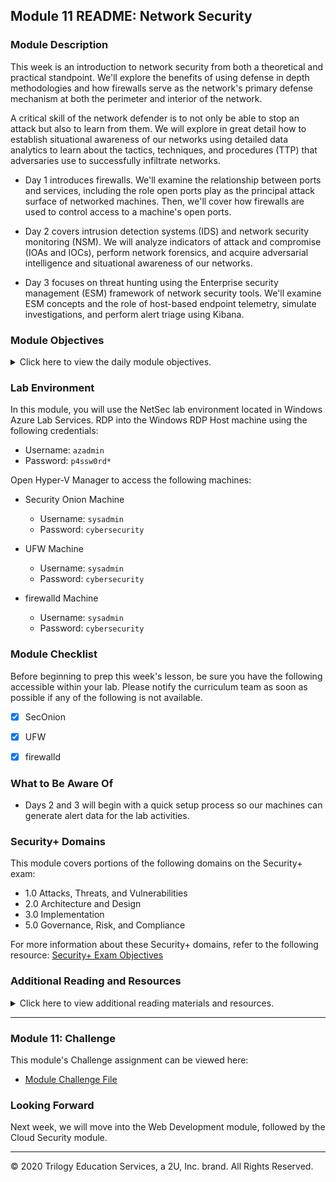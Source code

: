 
## Module 11 README: Network Security

### Module Description

This week is an introduction to network security from both a theoretical and practical standpoint. We'll explore the benefits of using defense in depth methodologies and how firewalls serve as the network's primary defense mechanism at both the perimeter and interior of the network.

A critical skill of the network defender is to not only be able to stop an attack but also to learn from them. We will explore in great detail how to establish situational awareness of our networks using detailed data analytics to learn about the tactics, techniques, and procedures (TTP) that adversaries use to successfully infiltrate networks.

- Day 1 introduces firewalls. We'll examine the relationship between ports and services, including the role open ports play as the principal attack surface of networked machines. Then, we'll cover how firewalls are used to control access to a machine's open ports.

- Day 2 covers intrusion detection systems (IDS) and network security monitoring (NSM). We will analyze indicators of attack and compromise (IOAs and IOCs), perform network forensics, and acquire adversarial intelligence and situational awareness of our networks.

- Day 3 focuses on threat hunting using the Enterprise security management (ESM) framework of network security tools. We'll examine ESM concepts and the role of host-based endpoint telemetry, simulate investigations, and perform alert triage using Kibana.


### Module Objectives 

<details>
    <summary>Click here to view the daily module objectives.</summary>

  <br>

- **Day 1:** Introduction to Firewalls and Network Security
  - Explain how open ports contribute to a computer's attack surface.
    
  - Use firewalls to protect a computer's open ports.
    
  - Develop and implement firewall policies using UFW and firewalld.

    
- **Day 2:** Introduction to Intrusion Detection, Snort, and Network Security Monitoring
  - Interpret and define Snort rules and alerts.
    
  - Explain how intrusion detection systems work and how they differ from firewalls.
    
  - Use Security Onion and its suite of network security monitoring tools to trace the path of network attacks.
    
  - Collect and analyze indicators of attack and indicators of compromise using NSM tools.
    
  - Apply knowledge of NSM, Snort rules, and Security Onion to establish situational awareness within a network.


- **Day 3:** Enterprise Security Management (ESM)

    - Analyze indicators of attack for persistent threats.

    - Use enterprise security management to expand an investigation.

    - Use OSSEC endpoint reporting agents as part of a host-based IDS alert system.

    - Investigate threats using various analysis tools.

    - Escalate alerts to senior incident handlers.


</details>


### Lab Environment

In this module, you will use the NetSec lab environment located in Windows Azure Lab Services. RDP into the Windows RDP Host machine using the following credentials:

  - Username: `azadmin`
  - Password: `p4ssw0rd*`

Open Hyper-V Manager to access the following machines:

  - Security Onion Machine

    - Username: `sysadmin`
    - Password: `cybersecurity`

  - UFW Machine

    - Username: `sysadmin`
    - Password: `cybersecurity`

  - firewalld Machine

    - Username: `sysadmin`
    - Password: `cybersecurity`
    
    
### Module Checklist

Before beginning to prep this week's lesson, be sure you have the following accessible within your lab.  Please notify the curriculum team as soon as possible if any of the following is not available.

- [x] SecOnion
- [x] UFW  
- [x] firewalld


### What to Be Aware Of

- Days 2 and 3 will begin with a quick setup process so our machines can generate alert data for the lab activities.

### Security+ Domains

This module covers portions of the following domains on the Security+ exam:

- 1.0 Attacks, Threats, and Vulnerabilities 
- 2.0 Architecture and Design 
- 3.0 Implementation
- 5.0 Governance, Risk, and Compliance

For more information about these Security+ domains, refer to the following resource: [Security+ Exam Objectives](https://comptiacdn.azureedge.net/webcontent/docs/default-source/exam-objectives/comptia-security-sy0-601-exam-objectives-(2-0).pdf?sfvrsn=8c5889ff_2)


### Additional Reading and Resources

<details> 
<summary> Click here to view additional reading materials and resources. </summary>
</br>

These resources are provided as optional, recommended resources to supplement the concepts covered in this module.

- **Day 1 Resources**

  - [CSO: What is network security? Definition, methods, jobs & salaries](https://www.csoonline.com/article/3285651/what-is-network-security-definition-methods-jobs-and-salaries.html)

  - [Cisco: What is Network Security?](https://www.cisco.com/c/en/us/products/security/what-is-network-security.html)

  - [Cyberseek: Career Heat Map](https://www.cyberseek.org/heatmap.html)


- **Day 2 Resources**

  - [CSO: What is an intrusion detection system?](https://www.csoonline.com/article/3255632/what-is-an-intrusion-detection-system-how-an-ids-spots-threats.html)

  - [Security Onion: Documentation](https://docs.securityonion.net/en/16.04/)

  - [Security Onion: Cheat Sheet](https://github.com/Security-Onion-Solutions/security-onion/wiki/Cheat-Sheet)

- **Day 3 Resources**

  - [Kaspersky: What Is an Advanced Persistent Threat (APT)?](https://www.kaspersky.com/resource-center/definitions/advanced-persistent-threats)

  - [MITRE: ATT&CK Matrix for Enterprise](https://attack.mitre.org)


</details>

---

### Module 11: Challenge

This module's Challenge assignment can be viewed here: 

- [Module Challenge File](../../2-Homework/11-Network-Security/README.md)

### Looking Forward 

Next week, we will move into the Web Development module, followed by the Cloud Security module. 




---


© 2020 Trilogy Education Services, a 2U, Inc. brand. All Rights Reserved.    
